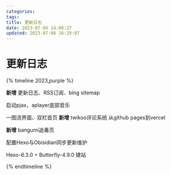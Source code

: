 ```yaml
---
categories: 
tags: 
title: 更新日志
date: 2023-07-06 14:08:27
updated: 2023-07-06 16:29:07
---
```

# 更新日志
{% timeline 2023,purple %}
<!-- timeline 07-06 -->
**新增** 更新日志、RSS订阅、bing sitemap
<!-- endtimeline -->
<!-- timeline 07-03 -->
启动pjax、aplayer底部音乐
<!-- endtimeline -->
<!-- timeline 07-01 -->
一图流界面、双栏首页
**新增** twikoo评论系统
从github pages到vercel
<!-- endtimeline -->
<!-- timeline 06-29 -->
**新增** bangumi追番页
<!-- endtimeline -->
<!-- timeline 06-25 -->
配置Hexo与Obisidian同步更新维护
<!-- endtimeline -->
<!-- timeline 06-11 -->
Hexo-6.3.0 + Butterfly-4.9.0 建站
<!-- endtimeline -->
{% endtimeline %}
